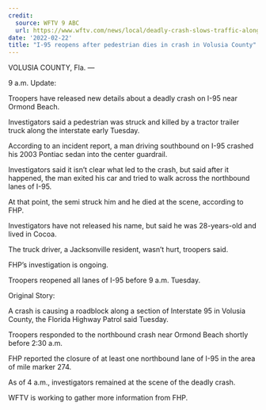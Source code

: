 ```yaml
---
credit:
  source: WFTV 9 ABC
  url: https://www.wftv.com/news/local/deadly-crash-slows-traffic-along-i-95-volusia-county/52CMJ3GEDJDS5F4RDFCH3LH2DM/
date: '2022-02-22'
title: "I-95 reopens after pedestrian dies in crash in Volusia County"
---
```

VOLUSIA COUNTY, Fla. —

9 a.m. Update:

Troopers have released new details about a deadly crash on I-95 near Ormond Beach.

Investigators said a pedestrian was struck and killed by a tractor trailer truck along the interstate early Tuesday.

According to an incident report, a man driving southbound on I-95 crashed his 2003 Pontiac sedan into the center guardrail.

Investigators said it isn’t clear what led to the crash, but said after it happened, the man exited his car and tried to walk across the northbound lanes of I-95.

At that point, the semi struck him and he died at the scene, according to FHP.

Investigators have not released his name, but said he was 28-years-old and lived in Cocoa.

The truck driver, a Jacksonville resident, wasn’t hurt, troopers said.

FHP’s investigation is ongoing.

Troopers reopened all lanes of I-95 before 9 a.m. Tuesday.

Original Story:

A crash is causing a roadblock along a section of Interstate 95 in Volusia County, the Florida Highway Patrol said Tuesday.

Troopers responded to the northbound crash near Ormond Beach shortly before 2:30 a.m.

FHP reported the closure of at least one northbound lane of I-95 in the area of mile marker 274.

As of 4 a.m., investigators remained at the scene of the deadly crash.

WFTV is working to gather more information from FHP.

